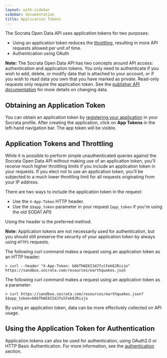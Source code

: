 ```yaml
---
layout: with-sidebar
sidebar: documentation
title: Application Tokens
---
```


The Socrata Open Data API uses application tokens for two purposes:
* Using an application token reduces the [throttling](/docs/throttling.html), resulting in more API requests allowed per unit of time.
* Authentication using OAuth

**Note:** The Socrata Open Data API has two concepts around API access: authentication and application tokens. You only need to authenticate if you wish to add, delete, or modify data that is attached to your account, or if you wish to read data you own that you have marked as private. Read-only requests only require the application token. See the [publisher API documentation](/publisher/getting-started/) for more details on changing data.

## Obtaining an Application Token

You can obtain an application token by [registering your application](http://opendata.socrata.com/profile/app_tokens) in your Socrata profile. After creating the application, click on **App Tokens** in the left-hand navigation bar. The app token will be visible.

## Application Tokens and Throttling

While it is possible to perform simple unauthenticated queries against the Socrata Open Data API without making use of an application token, you'll receive much higher throttling limits if you include an application token in your requests. If you elect not to use an
application token, you’ll be subjected to a much lower throttling limit for
all requests originating from your IP address.

There are two ways to include the application token in the request:
* Use the `X-App-Token` HTTP header. 
* Use the `$$app_token` parameter in your request (`app_token` if you're using the old SODA1 API)
 
Using the header is the preferred method.

**Note:** Application tokens are not necessarily used for authentication, but you should still preserve the security of your application token by always using `HTTPS` requests.

The following curl command makes a request using an application token as an HTTP header:

    > curl --header "X-App-Token: b6bThWI6I3dJfulFek8JRizjo" https://sandbox.socrata.com/resources/earthquakes.json

The following curl command makes a request using an application token as a parameter:

    > curl https://sandbox.socrata.com/resources/earthquakes.json?$$app_token=b6bThWI6I3dJfulFek8JRizjo

By using an application token, data can be more effectively collected on API usage.

## Using the Application Token for Authentication
Application tokens can also be used for authentication, using OAuth2.0 or HTTP Basic Authentication. For more information, see the [authentication](/docs/authentication.html) section.


